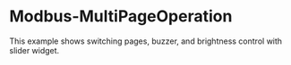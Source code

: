 # Modbus-MultiPageOperation
This example shows switching pages,  buzzer, and brightness control with slider widget.
